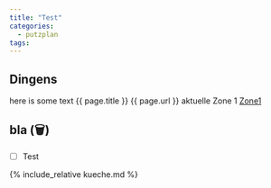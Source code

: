 ```yaml
---
title: "Test"
categories:
  - putzplan
tags:
---
```


## Dingens
<!--more-->
here is some text {{ page.title }} {{ page.url }}
aktuelle Zone <span class="ppzone">1</span>
[Zone1](zone1.md)

## bla (<span class="ppclear">🗑️</span>)

 - [ ] Test

{%  include_relative kueche.md %}


<!--stackedit_data:
eyJoaXN0b3J5IjpbLTg5Mjc1Mzc3NCwtMTYzNTI1NzA4NywtMT
YyNzc2OTk5NCwxODU3NDQwNDE3LC05MzIwMzExNjEsLTE0MzQ5
NTgwMjAsLTIwNDY5NTk2NTYsLTIwMTQ0MTU2MjIsLTYwMTMyNj
gwOCwtMTgyNDcwNDQ2MCwxMzc5ODA0MzMzLC02MDMwMjI1NzEs
LTEzNTAyNjQxOTYsNjExMDE4OTk0LC03NzM2ODMzNzEsMTgxMT
c0MTM4M119
-->